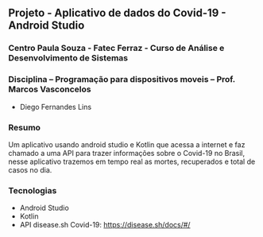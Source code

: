 ## Projeto - Aplicativo de dados do Covid-19 - Android Studio
### Centro Paula Souza - Fatec Ferraz - Curso de Análise e Desenvolvimento de Sistemas
### Disciplina – Programação para dispositivos moveis – Prof. Marcos Vasconcelos

- Diego Fernandes Lins

### Resumo
Um aplicativo usando android studio e Kotlin que acessa a internet e faz chamado a uma API para trazer informações sobre o Covid-19 no Brasil, nesse aplicativo trazemos em tempo real as mortes, recuperados e total de casos no dia.

### Tecnologias
- Android Studio
- Kotlin
- API disease.sh Covid-19: https://disease.sh/docs/#/
